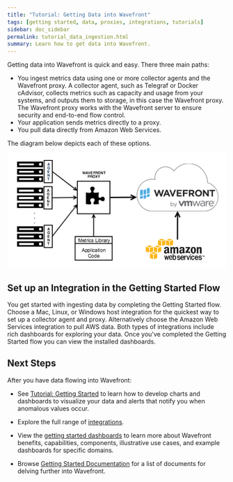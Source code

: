 ```yaml
---
title: "Tutorial: Getting Data into Wavefront"
tags: [getting started, data, proxies, integrations, tutorials]
sidebar: doc_sidebar
permalink: tutorial_data_ingestion.html
summary: Learn how to get data into Wavefront.
---
```


Getting data into Wavefront is quick and easy. There three main paths:

- You ingest metrics data using one or more collector agents and the Wavefront proxy. A collector agent, such as Telegraf or Docker cAdvisor, collects metrics such as capacity and usage from your systems, and outputs them to storage, in this case the Wavefront proxy. The Wavefront proxy works with the Wavefront server to ensure security and end-to-end flow control.
- Your application sends metrics directly to a proxy.
- You pull data directly from Amazon Web Services. 

The diagram below depicts each of these options.

![Wavefront architecture](images/integrations_data_collector.png)

## Set up an Integration in the Getting Started Flow

You get started with ingesting data by completing the Getting Started flow. Choose a Mac, Linux, or Windows host integration for the quickest way to set up a collector agent and proxy. Alternatively choose the Amazon Web Services integration to pull AWS data. Both types of integrations include rich dashboards for exploring your data. Once you've completed the Getting Started flow you can view the installed dashboards.

## Next Steps

After you have data flowing into Wavefront:

 - See [Tutorial: Getting Started](tutorial_getting_started.html) to learn how to develop charts and dashboards to visualize your data and alerts that notify you when anomalous values occur.

- Explore the full range of [integrations](integrations.html).
 
- View the [getting started dashboards​](dashboards_getting_started.html) to learn more about Wavefront benefits, capabilities, components, illustrative use cases, and example dashboards for specific domains. 

- Browse [Getting Started Documentation](documentation_getting_started.html) for a list of documents for delving further into Wavefront.
